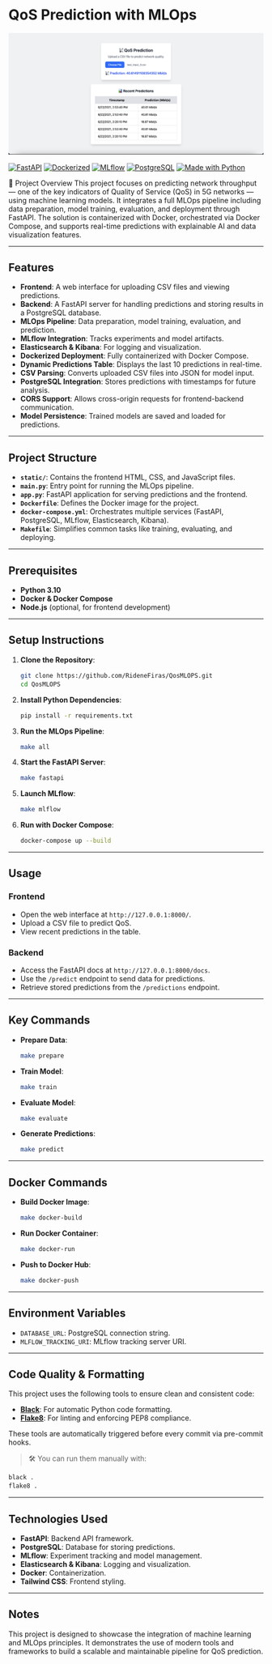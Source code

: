 # QoS Prediction with MLOps

![Demo Screenshot](assets/demo.png)

[![FastAPI](https://img.shields.io/badge/backend-FastAPI-green?logo=fastapi)](https://fastapi.tiangolo.com/)
[![Dockerized](https://img.shields.io/badge/deployment-Docker-blue?logo=docker)](https://www.docker.com/)
[![MLflow](https://img.shields.io/badge/MLflow-integrated-purple?logo=mlflow)](https://mlflow.org/)
[![PostgreSQL](https://img.shields.io/badge/database-PostgreSQL-blue?logo=postgresql)](https://www.postgresql.org/)
[![Made with Python](https://img.shields.io/badge/Made%20with-Python-yellow?logo=python)](https://www.python.org/)

📡 Project Overview
This project focuses on predicting network throughput — one of the key indicators of Quality of Service (QoS) in 5G networks — using machine learning models. It integrates a full MLOps pipeline including data preparation, model training, evaluation, and deployment through FastAPI. The solution is containerized with Docker, orchestrated via Docker Compose, and supports real-time predictions with explainable AI and data visualization features.

---

## Features

- **Frontend**: A web interface for uploading CSV files and viewing predictions.
- **Backend**: A FastAPI server for handling predictions and storing results in a PostgreSQL database.
- **MLOps Pipeline**: Data preparation, model training, evaluation, and prediction.
- **MLflow Integration**: Tracks experiments and model artifacts.
- **Elasticsearch & Kibana**: For logging and visualization.
- **Dockerized Deployment**: Fully containerized with Docker Compose.
- **Dynamic Predictions Table**: Displays the last 10 predictions in real-time.
- **CSV Parsing**: Converts uploaded CSV files into JSON for model input.
- **PostgreSQL Integration**: Stores predictions with timestamps for future analysis.
- **CORS Support**: Allows cross-origin requests for frontend-backend communication.
- **Model Persistence**: Trained models are saved and loaded for predictions.

---

## Project Structure

- **`static/`**: Contains the frontend HTML, CSS, and JavaScript files.
- **`main.py`**: Entry point for running the MLOps pipeline.
- **`app.py`**: FastAPI application for serving predictions and the frontend.
- **`Dockerfile`**: Defines the Docker image for the project.
- **`docker-compose.yml`**: Orchestrates multiple services (FastAPI, PostgreSQL, MLflow, Elasticsearch, Kibana).
- **`Makefile`**: Simplifies common tasks like training, evaluating, and deploying.

---

## Prerequisites

- **Python 3.10**
- **Docker & Docker Compose**
- **Node.js** (optional, for frontend development)

---

## Setup Instructions

1. **Clone the Repository**:
   ```bash
   git clone https://github.com/RideneFiras/QosMLOPS.git
   cd QosMLOPS
   ```

2. **Install Python Dependencies**:
   ```bash
   pip install -r requirements.txt
   ```

3. **Run the MLOps Pipeline**:
   ```bash
   make all
   ```

4. **Start the FastAPI Server**:
   ```bash
   make fastapi
   ```

5. **Launch MLflow**:
   ```bash
   make mlflow
   ```

6. **Run with Docker Compose**:
   ```bash
   docker-compose up --build
   ```

---

## Usage

### Frontend
- Open the web interface at `http://127.0.0.1:8000/`.
- Upload a CSV file to predict QoS.
- View recent predictions in the table.

### Backend
- Access the FastAPI docs at `http://127.0.0.1:8000/docs`.
- Use the `/predict` endpoint to send data for predictions.
- Retrieve stored predictions from the `/predictions` endpoint.

---

## Key Commands

- **Prepare Data**:
  ```bash
  make prepare
  ```
- **Train Model**:
  ```bash
  make train
  ```
- **Evaluate Model**:
  ```bash
  make evaluate
  ```
- **Generate Predictions**:
  ```bash
  make predict
  ```

---

## Docker Commands

- **Build Docker Image**:
  ```bash
  make docker-build
  ```
- **Run Docker Container**:
  ```bash
  make docker-run
  ```
- **Push to Docker Hub**:
  ```bash
  make docker-push
  ```

---

## Environment Variables

- `DATABASE_URL`: PostgreSQL connection string.
- `MLFLOW_TRACKING_URI`: MLflow tracking server URI.

---

## Code Quality & Formatting

This project uses the following tools to ensure clean and consistent code:

- **[Black](https://black.readthedocs.io/)**: For automatic Python code formatting.
- **[Flake8](https://flake8.pycqa.org/)**: For linting and enforcing PEP8 compliance.

These tools are automatically triggered before every commit via pre-commit hooks.

> 🛠️ You can run them manually with:
```bash
black .
flake8 .
```

---

## Technologies Used

- **FastAPI**: Backend API framework.
- **PostgreSQL**: Database for storing predictions.
- **MLflow**: Experiment tracking and model management.
- **Elasticsearch & Kibana**: Logging and visualization.
- **Docker**: Containerization.
- **Tailwind CSS**: Frontend styling.

---

## Notes

This project is designed to showcase the integration of machine learning and MLOps principles. It demonstrates the use of modern tools and frameworks to build a scalable and maintainable pipeline for QoS prediction.
